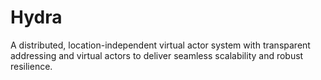 # Hydra
A distributed, location-independent virtual actor system with transparent addressing and virtual actors to deliver seamless scalability and robust resilience.
